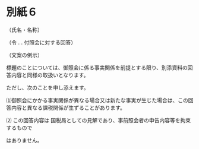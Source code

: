# 別紙６

（氏名・名称）

（令 . . 付照会に対する回答）

（文案の例示）

標題のことについては、御照会に係る事実関係を前提とする限り、別添資料の回答内容と同様の取扱いとなります。

ただし、次のことを申し添えます。

⑴御照会にかかる事実関係が異なる場合又は新たな事実が生じた場合は、この回答内容と異なる課税関係が生ずることがあります。

⑵ この回答内容は 国税局としての見解であり、事前照会者の申告内容等を拘束するもので

はありません。